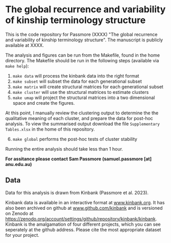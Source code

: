 # The global recurrence and variability of kinship terminology structure

This is the code repository for Passmore (XXXX) "The global recurrence and variability of kinship terminology structure". The manuscript is publicly available at XXXX. 

The analysis and figures can be run from the Makefile, found in the home directory. The Makefile should be run in the following steps (available via `make help`):

1. `make data` will process the kinbank data into the right format
2. `make subset` will subset the data for each generational subset
3. `make matrix` will create structural matrices for each generational subset
4. `make cluster` will use the structural matrices to estimate clusters
5. `make umap` will project the structural matrices into a two dimensional space and create the figures.  

At this point, I manually review the clustering output to determine the the qualitative meaning of each cluster, and prepare the data for post-hoc analysis. To view the summarised output download the file `Supplementary Tables.xlsx` in the home of this repository. 

6. `make global` performs the post-hoc tests of cluster stability 

Running the entire analysis should take less than 1 hour. 

**For assitance please contact Sam Passmore (samuel.passmore [at] anu.edu.au)**

## Data 
Data for this analysis is drawn from Kinbank (Passmore et al. 2023). 

Kinbank data is available in an interactive format at www.kinbank.org. It has also been archived on github at www.github.com/kinbank and is versioned on Zenodo at https://zenodo.org/account/settings/github/repository/kinbank/kinbank.
Kinbank is the amalgamation of four different projects, which you can see seperately at the github address. Please cite the most appropriate dataset for your project. 

